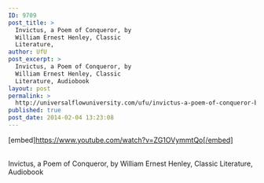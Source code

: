 ```yaml
---
ID: 9709
post_title: >
  Invictus, a Poem of Conqueror, by
  William Ernest Henley, Classic
  Literature,
author: UfU
post_excerpt: >
  Invictus, a Poem of Conqueror, by
  William Ernest Henley, Classic
  Literature, Audiobook
layout: post
permalink: >
  http://universalflowuniversity.com/ufu/invictus-a-poem-of-conqueror-by-william-ernest-henley-classic-literature/
published: true
post_date: 2014-02-04 13:23:08
---
```

[embed]https://www.youtube.com/watch?v=ZG1OVymmtQo[/embed]</br></br>
<p>Invictus, a Poem of Conqueror, by William Ernest Henley, Classic Literature, Audiobook </p>
